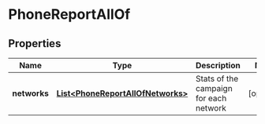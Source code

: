 

# PhoneReportAllOf


## Properties

| Name | Type | Description | Notes |
|------------ | ------------- | ------------- | -------------|
|**networks** | [**List&lt;PhoneReportAllOfNetworks&gt;**](PhoneReportAllOfNetworks.md) | Stats of the campaign for each network |  [optional] |



